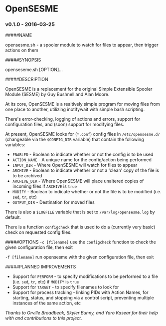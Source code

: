 # OpenSESME
### v0.1.0 - 2016-03-25

#####NAME

opensesme.sh - a spooler module to watch for files to appear, then trigger actions on them

#####SYNOPSIS

openseseme.sh [OPTION]...

#####DESCRIPTION

OpenSESME is a replacement for the original Simple Extensible Spooler Module (SESME) by Guy Bushnell and Alan Moore.

At its core, OpenSESME is a realtively simple program for moving files from one place to another, utilizing inotifywait with simple bash scripting. 

There's error-checking, logging of actions and errors, support for configuration files, and (soon) support for modifying files.

At present, OpenSESME looks for (`*.conf`) config files in `/etc/opensesme.d/` (changeable via the `$CONFIG_DIR` variable) that contain the following variables:

- `ENABLED` - Boolean to indicate whether or not the config is to be used
- `ACTION_NAME` - A unique name for the config/action being performed
- `INPUT_DIR` - Where OpenSESME will watch for files to appear
- `ARCHIVE` - Boolean to indicate whether or not a 'clean' copy of the file is to be archived
- `ARCHIVE_DIR` - Where OpenSESME will place unaltered copies of incoming files if `ARCHIVE` is `true`
- `MODIFY` - Boolean to indicate whether or not the file is to be modified (i.e. `sed`, `tr`, etc)
- `OUTPUT_DIR` - Destination for moved files

There is also a `$LOGFILE` variable that is set to `/var/log/opensesme.log` by default.

There is a function `configcheck` that is used to do a (currently very basic) check on requested config files.


#####OPTIONS
`-c [filename]` 
	use the `configcheck` function to check the given configuration file, then exit 

`-f [filename]` 
	run opensesme with the given configuration file, then exit


#####PLANNED IMPROVEMENTS

- Support for `PERFORM` - to specify modifications to be performed to a file (i.e. `sed`, `tr`, etc) if `MODIFY` is `true`
- Support for `TARGET` - to specify filenames to look for
- Support for process tracking - linking PIDs with Action Names, for starting, status, and stopping via a control script, preventing multiple instances of the same action, etc

*Thanks to Orville Broadbeak, Skyler Bunny, and Yaro Kasear for their help with and contributions to this project.*